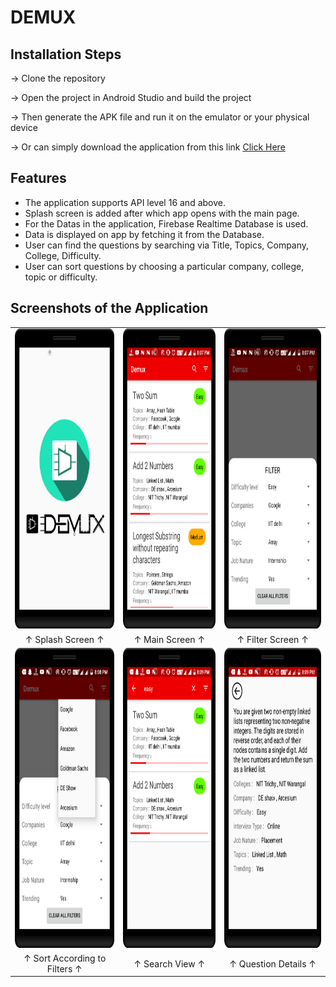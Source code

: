 # DEMUX

## Installation Steps

 → Clone the repository
 
 → Open the project in Android Studio and build the project
 
 → Then generate the APK file and run it on the emulator or your physical device
 
 → Or can simply download the application from this link [Click Here](https://github.com/gargk747/Demux/blob/master/demux_apk.apk)

## Features

* The application supports API level 16 and above.
* Splash screen is added after which app opens with the main page.
* For the Datas in the application, Firebase Realtime Database is used.
* Data is displayed on app by fetching it from the Database.
* User can find the questions by searching via Title, Topics, Company, College, Difficulty.
* User can sort questions by choosing a particular company, college, topic or difficulty.


## Screenshots of the Application

<table>   
  <tr>
    <td><img src="https://github.com/gargk747/Demux/blob/master/Screenshots/screenshot1.png" width=270 height=480></td>
    <td><img src="https://github.com/gargk747/Demux/blob/master/Screenshots/screenshot2.png" width=270 height=480></td>
    <td><img src="https://github.com/gargk747/Demux/blob/master/Screenshots/screenshot3.png" width=270 height=480></td>
  </tr>
  <tr>
   <td align="center">↑ Splash Screen ↑</td>
   <td align="center">↑ Main Screen ↑</td>
   <td align="center">↑ Filter Screen ↑</td>
  <tr>
    <td><img src="https://github.com/gargk747/Demux/blob/master/Screenshots/screenshot4.png" width=270 height=480></td>
    <td><img src="https://github.com/gargk747/Demux/blob/master/Screenshots/screenshot5.png" width=270 height=480></td>
    <td><img src="https://github.com/gargk747/Demux/blob/master/Screenshots/screenshot6.png" width=270 height=480></td>
  </tr>
 <tr>
   <td align="center">↑ Sort According to Filters ↑</td>
   <td align="center">↑ Search View ↑</td>
   <td align="center">↑ Question Details ↑</td>
  <tr>
 </table>
